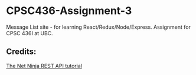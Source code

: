# CPSC436-Assignment-3

Message List site - for learning React/Redux/Node/Express. Assignment for CPSC 436I at UBC.

## Credits:

[The Net Ninja REST API tutorial](https://youtu.be/BRdcRFvuqsE)

